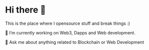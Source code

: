 # Hi there 👋


This is the place where I opensource stuff and break things :)

🔭 I’m currently working on Web3, Dapps and Web development.

💬 Ask me about anything related to Blockchain or Web Development


